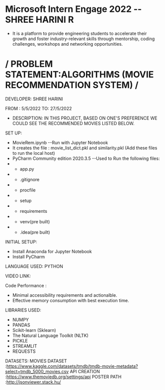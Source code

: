 # Microsoft Intern Engage 2022 -- SHREE HARINI R
* It is a platform to provide engineering students to accelerate their growth and foster industry-relevant skills through mentorship, coding challenges, workshops and networking opportunities.

# / PROBLEM STATEMENT:ALGORITHMS (MOVIE RECOMMENDATION SYSTEM) /
 DEVELOPER: SHREE HARINI       
 
 FROM : 5/5/2022 TO: 27/5/2022
* DESCRIPTION:  IN THIS PROJECT, BASED ON ONE'S PREFERENCE WE COULD SEE THE RECOMMENDED MOVIES LISTED BELOW. 

SET UP:
* MovieRem.ipynb --Run with Jupyter Notebook
* It creates the file : movie_list_dict.pkl and similarity.pkl (Add these files  to run the local host)
* PyCharm Community edition 2020.3.5 --Used to Run the following files:
* * app.py
* * .gitignore
* * procfile
* * setup
* * requirements
* * venv(pre built)
* * .idea(pre built)

INITIAL SETUP:
* Install Anaconda for Jupyter Notebook
* Install PyCharm

LANGUAGE USED: PYTHON

VIDEO LINK:


Code Performance : 
* Minimal accessibility requirements and actionalble.
* Effective memory consumption with best execution time.

LIBRARIES USED:
* NUMPY
* PANDAS
* Scikit-learn (Sklearn)
* The Natural Language Toolkit (NLTK) 
* PICKLE
* STREAMLIT 
* REQUESTS

DATASETS: 
MOVIES DATASET :https://www.kaggle.com/datasets/tmdb/tmdb-movie-metadata?select=tmdb_5000_movies.csv
API CREATION :https://www.themoviedb.org/settings/api
POSTER PATH :http://jsonviewer.stack.hu/

